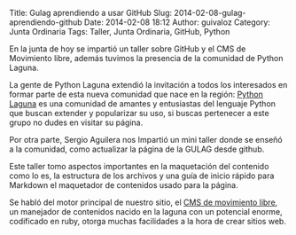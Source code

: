 Title: Gulag aprendiendo a usar GitHub
Slug: 2014-02-08-gulag-aprendiendo-github
Date: 2014-02-08 18:12
Author: guivaloz
Category: Junta Ordinaria
Tags: Taller, Junta Ordinaria, GitHub, Python


En la junta de hoy se impartió un taller sobre GitHub y el CMS de Movimiento libre, además tuvimos la presencia de la comunidad de Python Laguna.

La gente de Python Laguna extendió la invitación a todos los interesados en formar parte de esta nueva comunidad que nace en la región: [Python Laguna](https://www.pythonlaguna.com/) es una comunidad de amantes y entusiastas del lenguaje Python que buscan extender y popularizar su uso, si buscas pertenecer a este grupo no dudes en visitar su página.

Por otra parte, Sergio Aguilera nos Impartió un mini taller donde se enseñó a la comunidad, como actualizar la página de la GULAG desde github.

Este taller tomo aspectos importantes en la maquetación del contenido como lo es, la estructura de los archivos y una guía de inicio rápido para Markdown el maquetador de contenidos usado para la página.

Se habló del motor principal de nuestro sitio, el [CMS de movimiento libre](https://github.com/MovimientoLibre/cms), un manejador de contenidos nacido en la laguna con un potencial enorme, codificado en ruby, otorga muchas facilidades a la hora de crear sitios web.
